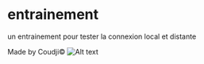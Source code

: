 # entrainement
un entrainement pour tester la connexion local et distante

Made by Coudji© ![Alt text](https://img.m2icondb.com/alcohol.png)
